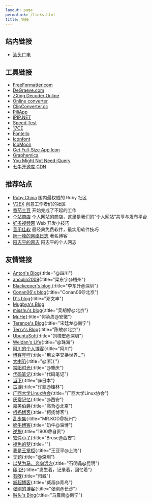 ```yaml
---
layout: page
permalink: /links.html
title: 链接
---
```


## 站内链接

* [汕头广电](/sttv)

## 工具链接

* [FreeFormatter.com](http://www.freeformatter.com)
* [DeGraeve.com](http://www.degraeve.com)
* [ZXing Decoder Online](https://zxing.org)
* [Online converter](http://www.online-convert.com)
* [ClipConverter.cc](http://www.clipconverter.cc)
* [PiliApp](http://cn.piliapp.com)
* [IPIP.NET](http://www.ipip.net)
* [Speed Test](http://www.speedtest.net)
* [17CE](http://www.17ce.com)
* [Fontello](http://fontello.com)
* [Iconfont](http://www.iconfont.cn)
* [IcoMoon](https://icomoon.io)
* [Get Full-Size App Icon](http://submit.icoicon.com)
* [Graphemica](http://graphemica.com)
* [You Might Not Need jQuery](http://youmightnotneedjquery.com)
* [七牛开源库 CDN](http://staticfile.org)

## 推荐站点

* [Ruby China](https://ruby-china.org) 国内最权威的 Ruby 社区
* [V2EX](https://www.v2ex.com) 创意工作者们的社区
* [番茄土豆](https://pomotodo.com) 开始完成了不起的工作
* [个站商店](http://storeweb.cn) 个人网站的商店，这里是我们的“个人网站”共享与发布平台
* [好多视频网](http://haoduoshipin.com) Web 开发小技巧
* [善用佳软](http://xbeta.info) 最经典免费软件，最实用软件技巧
* [阮一峰的网络日志](http://www.ruanyifeng.com/blog) 著名博客
* [阳志平的网志](http://www.yangzhiping.com) 阳志平的个人网志

## 友情链接

* [Anton's Blog](http://ashat.org){:title="@四川"}
* [anoulin2009](http://blog.twodong.com){:title="梁东宇@梧州"}
* [Blackeeper's blog ](http://www.blackeeper.com){:title="李东升@深圳"}
* [Conan06's blog](http://blog.conan06.com){:title="Conan06@北京"}
* [D's blog](https://doublesand.github.io){:title="邓文丰"}
* [Mugbya's Blog](http://blog.mugbya.cn)
* [misshu's blog](http://blog.wuhuting.com){:title="吴胡婷@北京"}
* [Mr.He](http://mrhe.net){:title="何承周@安徽"}
* [Terence's Blog](http://songtl.com){:title="宋廷龙@南宁"}
* [Terry's Blog](http://terrychen.info){:title="陈敏@北京"}
* [UbuntuSoft](http://www.ubuntusoft.com){:title="刘樟宏@深圳"}
* [Weidan's Life](http://liweidan.cn){:title="@珠海"}
* [阿川的个人博客](https://achuan.io){:title="阿川"}
* [博客哔哔](https://blog.bb){:title="用文字交换世界…"}
* [大喇叭](http://blog.jiangqiwen.cn){:title="@浙江"}
* [常阳时光](https://cyhour.com){:title="@肇庆"}
* [代码笔记](http://www.jiangjiaolong.com){:title="代码笔记"}
* [当下](http://fueis.com){:title="@日本"}
* [古博](http://gubo.org){:title="许凯@桂林"}
* [广西大学Linux协会](http://www.gxlinux.com){:title="广西大学Linux协会"}
* [灰常记忆](https://bestcherish.com){:title="@西安"}
* [嘉美伯爵](https://blog.gaozhe.top){:title="高哲@北京"}
* [柯扬博客](http://blog.kukeyang.com){:title="柯扬博客"}
* [乱步集](http://mrkod.com){:title="MR.KOD@杭州"}
* [奶牛博客](http://www.nenew.net){:title="奶牛@淄博"}
* [逆旅](http://1900.live){:title="1900@自贡"}
* [软件小子](http://bzdiao.com){:title="Bruse@西安"}
* [褪色的梦](https://fadedream.com){:title=""}
* [我是王掌柜](http://since1989.org){:title="王亚平@上海"}
* [无题](http://wuti.me){:title="@深圳"}
* [以梦为马，奔向远方](http://linhai1990.com){:title="石明鑫@昆明"}
* [印&#124;纪](http://leiminnet.cn){:title="发生着，记录着，回忆着"}
* [有呀](https://nuoea.com){:title="归臧"}
* [臧超博客](http://www.geooll.com){:title="臧超@青岛"}
* [张刚的博客](http://www.zhanggang.net){:title="张刚@长沙"}
* [贼头's Blog](http://www.makiller.com){:title="马震南@南宁"}
